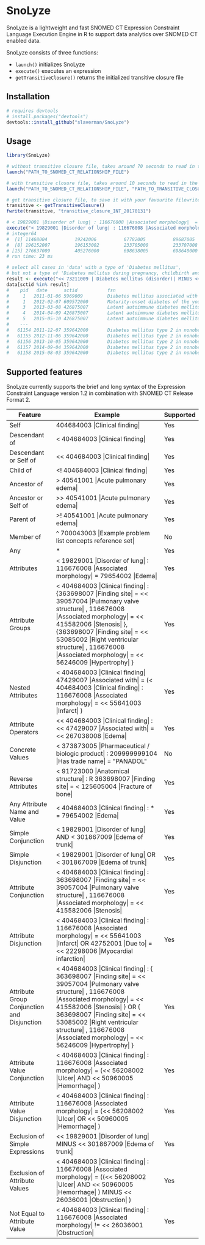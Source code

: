 # SnoLyze
SnoLyze is a lightweight and fast SNOMED CT Expression Constraint Language Execution Engine in R to support data analytics over SNOMED CT enabled data. 

SnoLyze consists of three functions:
 - `launch()` initializes SnoLyze
 - `execute()` executes an expression
 - `getTransitiveClosure()` returns the initialized transitive closure file

## Installation
```r
# requires devtools
# install.packages("devtools")
devtools::install_github("slaverman/SnoLyze")
```

## Usage
```r
library(SnoLyze)

# without transitive closure file, takes around 70 seconds to read in the relationship file and create the transitive closure file
launch("PATH_TO_SNOMED_CT_RELATIONSHIP_FILE")

# with transitive closure file, takes around 10 seconds to read in the relationship and transitive closure files
launch("PATH_TO_SNOMED_CT_RELATIONSHIP_FILE", "PATH_TO_TRANSITIVE_CLOSURE_FILE")

# get transitive closure file, to save it with your favourite filewriter (example below uses fwrite of the data.table package)
transitive <- getTransitiveClosure()
fwrite(transitive, "transitive_closure_INT_20170131")

# < 19829001 |Disorder of lung| : 116676008 |Associated morphology|  =  79654002 |Edema|
execute("< 19829001 |Disorder of lung| : 116676008 |Associated morphology|  =  79654002 |Edema|")
# integer64
#  [1] 11468004          19242006          67782005          89687005          95437004          162970000         196151000        
#  [8] 196152007         196153002         233705000         233707008         233708003         233712009         240629003        
# [15] 276637009         405276000         698638005         698640000         700458001         10674871000119105
# run time: 23 ms

# select all cases in 'data' with a type of 'Diabetes mellitus', 
# but not a type of 'Diabetes mellitus during pregnancy, childbirth and the puerperium'
result <- execute("<< 73211009 | Diabetes mellitus (disorder)| MINUS << 199223000 | Diabetes mellitus during pregnancy, childbirth and the puerperium (disorder)|")
data[sctid %in% result]
#    pid   date      sctid           fsn
#     1   2011-01-06 5969009         Diabetes mellitus associated with genetic syndrome (disorder)
#     1   2012-02-07 609572000       Maturity-onset diabetes of the young, type 5 (disorder)
#     3   2013-03-08 426875007       Latent autoimmune diabetes mellitus in adult (disorder)
#     4   2014-04-09 426875007       Latent autoimmune diabetes mellitus in adult (disorder)
#     5   2015-05-10 426875007       Latent autoimmune diabetes mellitus in adult (disorder)
#    ---
#   61154 2011-12-07 359642000       Diabetes mellitus type 2 in nonobese (disorder)
#   61155 2012-11-06 359642000       Diabetes mellitus type 2 in nonobese (disorder)
#   61156 2013-10-05 359642000       Diabetes mellitus type 2 in nonobese (disorder)
#   61157 2014-09-04 359642000       Diabetes mellitus type 2 in nonobese (disorder)
#   61158 2015-08-03 359642000       Diabetes mellitus type 2 in nonobese (disorder)
```
## Supported features
SnoLyze currently supports the brief and long syntax of the Expression Constraint Language version 1.2 in combination with SNOMED CT Release Format 2.

Feature | Example | Supported
---------- | ----------------------- | --
Self | 404684003 \|Clinical finding\| | Yes
Descendant of | <  404684003 \|Clinical finding\| | Yes
Descendant or Self of | <<  404684003 \|Clinical finding\| | Yes
Child of | <!  404684003 \|Clinical finding\| | Yes
Ancestor of | >  40541001 \|Acute pulmonary edema\| | Yes
Ancestor or Self of | >>  40541001 \|Acute pulmonary edema\| | Yes
Parent of | >!  40541001 \|Acute pulmonary edema\| | Yes
Member of | ^ 700043003 \|Example problem list concepts reference set\| | No
Any | * | Yes
Attributes | <  19829001 \|Disorder of lung\| : 116676008 \|Associated morphology\|  =  79654002 \|Edema\| | Yes
Attribute Groups | <  404684003 \|Clinical finding\| : {363698007 \|Finding site\|  = <<  39057004 \|Pulmonary valve structure\| , 116676008 \|Associated morphology\|  = <<  415582006 \|Stenosis\| }, {363698007 \|Finding site\|  = <<  53085002 \|Right ventricular structure\| , 116676008 \|Associated morphology\|  = <<  56246009 \|Hypertrophy\| } | Yes
Nested Attributes | <  404684003 \|Clinical finding\| 47429007 \|Associated with\|  = (< 404684003 \|Clinical finding\| : 116676008 \|Associated morphology\|  = <<  55641003 \|Infarct\| ) | Yes
Attribute Operators | <<  404684003 \|Clinical finding\| : <<  47429007 \|Associated with\|  = <<  267038008 \|Edema\| |	Yes
Concrete Values	| < 373873005 \|Pharmaceutical / biologic product\| : 209999999104 \|Has trade name\| = "PANADOL"| No
Reverse Attributes | <  91723000 \|Anatomical structure\| : R  363698007 \|Finding site\|  = <  125605004 \|Fracture of bone\| | Yes
Any Attribute Name and Value | <  404684003 \|Clinical finding\| : * =  79654002 \|Edema\| | Yes
Simple Conjunction | <  19829001 \|Disorder of lung\|  AND <  301867009 \|Edema of trunk\| | Yes
Simple Disjunction | <  19829001 \|Disorder of lung\|  OR <  301867009 \|Edema of trunk\| | Yes
Attribute Conjunction | <  404684003 \|Clinical finding\| : 363698007 \|Finding site\|  = <<  39057004 \|Pulmonary valve structure\| , 116676008 \|Associated morphology\|  = <<  415582006 \|Stenosis\| | Yes
Attribute Disjunction | <  404684003 \|Clinical finding\| : 116676008 \|Associated morphology\|  = <<  55641003 \|Infarct\|  OR 42752001 \|Due to\|  = <<  22298006 \|Myocardial infarction\| | Yes
Attribute Group Conjunction and Disjunction | <  404684003 \|Clinical finding\| : { 363698007 \|Finding site\|  = <<  39057004 \|Pulmonary valve structure\| , 116676008 \|Associated morphology\|  = <<  415582006 \|Stenosis\| } OR { 363698007 \|Finding site\|  = <<  53085002 \|Right ventricular structure\| , 116676008 \|Associated morphology\|  = <<  56246009 \|Hypertrophy\| } | Yes
Attribute Value Conjunction | <  404684003 \|Clinical finding\| :  116676008 \|Associated morphology\|  = (<<  56208002 \|Ulcer\|  AND <<  50960005 \|Hemorrhage\| ) | Yes
Attribute Value Disjunction | <  404684003 \|Clinical finding\| :  116676008 \|Associated morphology\|  = (<<  56208002 \|Ulcer\|  OR <<  50960005 \|Hemorrhage\| ) | Yes
Exclusion of Simple Expressions	| <<  19829001 \|Disorder of lung\|  MINUS <<  301867009 \|Edema of trunk\| | Yes
Exclusion of Attribute Values | <  404684003 \|Clinical finding\| :  116676008 \|Associated morphology\|  = ((<<  56208002 \|Ulcer\|  AND <<  50960005 \|Hemorrhage\| ) MINUS <<  26036001 \|Obstruction\| ) | Yes
Not Equal to Attribute Value | <  404684003 \|Clinical finding\| : 116676008 \|Associated morphology\|  != <<  26036001 \|Obstruction\| | Yes

